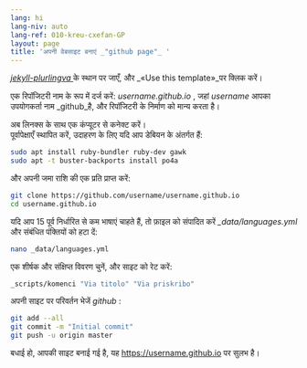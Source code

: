 ```yaml
---
lang: hi
lang-niv: auto
lang-ref: 010-kreu-cxefan-GP
layout: page
title: 'अपनी वेबसाइट बनाएं _"github page"_ '
---
```


 [ _jekyll-plurlingva_ ](https://github.com/jmichault/jekyll-plurlingva)के स्थान पर जाएँ, और _«Use this template»_पर क्लिक करें।

एक रिपॉजिटरी नाम के रूप में दर्ज करें: _username.github.io_ , जहां _username_ आपका उपयोगकर्ता नाम _github_है, और रिपॉजिटरी के निर्माण को मान्य करता है।

अब लिनक्स के साथ एक कंप्यूटर से कनेक्ट करें।  
पूर्वापेक्षाएँ स्थापित करें, उदाहरण के लिए यदि आप डेबियन के अंतर्गत हैं:
```bash
sudo apt install ruby-bundler ruby-dev gawk
sudo apt -t buster-backports install po4a
```

और अपनी जमा राशि की एक प्रति प्राप्त करें:
```bash
git clone https://github.com/username/username.github.io
cd username.github.io
```

यदि आप 15 पूर्व निर्धारित से कम भाषाएं चाहते हैं, तो फ़ाइल को संपादित करें _\_data/languages.yml_ और संबंधित पंक्तियों को हटा दें:
```bash
nano _data/languages.yml
```

एक शीर्षक और संक्षिप्त विवरण चुनें, और साइट को रेट करें:
```bash
_scripts/komenci "Via titolo" "Via priskribo"
```

अपनी साइट पर परिवर्तन भेजें _github_ :
```bash
git add --all
git commit -m "Initial commit"
git push -u origin master
```

बधाई हो, आपकी साइट बनाई गई है, यह https://username.github.io पर सुलभ है।


